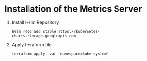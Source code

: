 # Installation of the Metrics Server

1. Install Helm Repository
    ```
    helm repo add stable https://kubernetes-charts.storage.googleapis.com 
    ```
1. Apply terraform file
    ```
    terraform apply -var 'namespace=kube-system'
    ```

